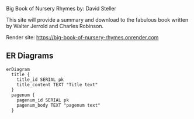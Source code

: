 Big Book of Nursery Rhymes
by: David Steller

This site will provide a summary and download to the fabulous book written by Walter Jerrold and Charles Robinson.

Render site: https://big-book-of-nursery-rhymes.onrender.com

## ER Diagrams
```mermaid
erDiagram
  title {
    title_id SERIAL pk
    title_content TEXT "Title text"
  }
  pagenum {
    pagenum_id SERIAL pk
    pagenum_body TEXT "pagenum text"
  }
```
